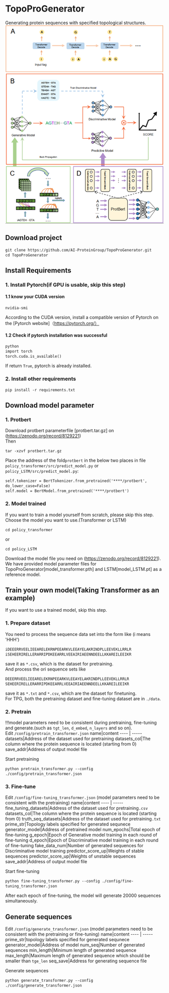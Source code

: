# TopoProGenerator
Generating protein sequences with specified topological structures.
![frame](https://github.com/AI-ProteinGroup/TopoProGenerator/blob/main/frame1.png)


## Download project
```
git clone https://github.com/AI-ProteinGroup/TopoProGenerator.git
cd TopoProGenerator
```

## Install Requirements
### 1. Install Pytorch(if GPU is usable, skip this step)
#### 1.1 know your CUDA version<br>
```
nvidia-smi
```
According to the CUDA version, install a compatible version of Pytorch on the [Pytorch website]（https://pytorch.org/）
#### 1.2 Check if pytorch installation was successful
```
python
import torch
torch.cuda.is_available()
```
If return `True`, pytorch is already installed.

### 2. Install other requirements
```
pip install -r requirements.txt
```

## Download model parameter
### 1. Protbert
Download protbert parameterfile [protbert.tar.gz] on (https://zenodo.org/record/8129221)<br>
Then
```
tar -xzvf protbert.tar.gz
```
Place the address of the fold`protbert` in the below two places in file `policy_transformer/src/predict_model.py` or `policy_LSTM/src/predict_model.py`:
```
self.tokenizer = BertTokenizer.from_pretrained('****/protbert', do_lower_case=False)
self.model = BertModel.from_pretrained('****/protbert')
```
### 2. Model trained
If you want to train a model yourself from scratch, please skip this step.<br>
Choose the model you want to use.(Transformer or LSTM)
```
cd policy_transformer
```
or
```
cd policy_LSTM
```
Download the model file you need on (https://zenodo.org/record/8129221).<br>
We have provided model parameter files for TopoProGenerator[model_transformer.pth] and LSTM[model_LSTM.pt] as a reference model.<br>

## Train your own model(Taking Transformer as an example)
If you want to use a trained model, skip this step.<br>
### 1. Prepare dataset
You need to process the sequence data set into the form like (i means 'HHH')
```
iDEEERRVEELIEEARELEKRNPEEARKVLEEAYELAKRINDPLLEEVEKLLRRLR
iSEHEERIRELLERARRIPDKEEARRLVEEAIRIAEENNDEELLKKAREILEEIKR
```
save it as `*.csv`, which is the dataset for pretraining.<br>
And process the ori sequence sets like
```
DEEERRVEELIEEARELEKRNPEEARKVLEEAYELAKRINDPLLEEVEKLLRRLR
SEHEERIRELLERARRIPDKEEARRLVEEAIRIAEENNDEELLKKAREILEEIKR
```
save it as `*.txt` and `*.csv`, which are the dataset for finetuning.<br>
For TPG, both the pretraining dataset and fine-tuning dataset are in `./data`.
### 2. Pretrain
!!!model parameters need to be consistent during pretraining, fine-tuning and generate.(such as `tgt_len`, `d_embed`, `n_layers` and so on).<br>
Edit `/config/pretrain_transformer.json` 
name|content
---- | -----
datasets|Address of the dataset used for pretraining
datasets_col|The column where the protein sequence is located (starting from 0)
save_addr|Address of output model file

Start pretraining
```
python pretrain_transformer.py --config ./config/pretrain_transformer.json
```

### 3. Fine-tune
Edit `/config/fine-tuning_transformer.json` (model parameters need to be consistent with the pretraining)
name|content
---- | -----
fine_tuning_datasets|Address of the dataset used for pretraining`.csv`
datasets_col|The column where the protein sequence is located (starting from 0)
truth_seq_datasets|Address of the dataset used for pretraining`.txt`
prime_str|Topology labels specified for generated sequnece
generator_model|Address of pretrained model
num_epochs|Total epoch of fine-tuning
g_epoch|Epoch of Generative model training in each round of fine-tuning
d_epoch|Epoch of Discriminative model training in each round of fine-tuning
fake_data_num|Number of generated sequences for Discriminative model training
predictor_score_up|Weights of stable sequences
predictor_score_up|Weights of unstable sequences
save_addr|Address of output model file

Start fine-tuning
```
python fine-tuning_transformer.py --config ./config/fine-tuning_transformer.json
```
After each epoch of fine-tuning, the model will generate 20000 sequences simultaneously.

## Generate sequences
Edit `/config/generate_transformer.json` (model parameters need to be consistent with the pretraining or fine-tuning)
name|content
---- | -----
prime_str|topology labels specified for generated sequnece
generator_model|Address of model
num_seq|Number of generated sequences
min_length|Minimum length of generated sequence
max_length|Maximum length of generated sequence which should be smaller than `tge_len`
seq_save|Address for generating sequence file

Generate sequences
```
python generate_transformer.py --config ./config/generate_transformer.json
```












